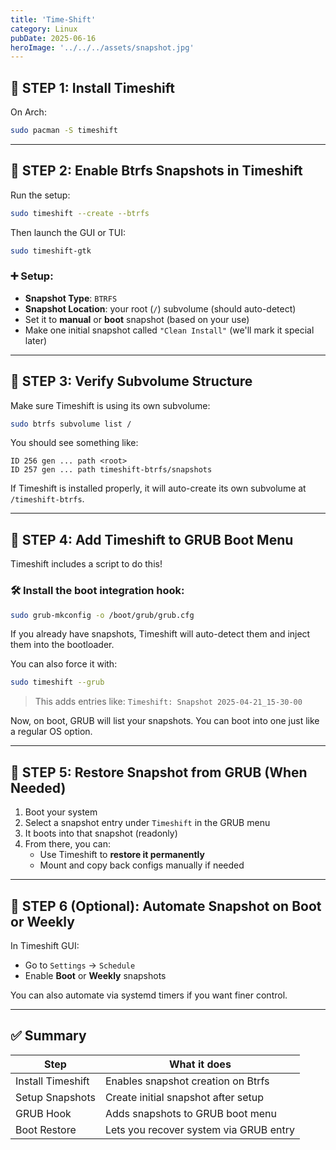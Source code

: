 ```yaml
---
title: 'Time-Shift'
category: Linux
pubDate: 2025-06-16
heroImage: '../../../assets/snapshot.jpg'
---
```


## 🧩 STEP 1: Install Timeshift

On Arch:

```bash
sudo pacman -S timeshift
```

---

## 🧩 STEP 2: Enable Btrfs Snapshots in Timeshift

Run the setup:

```bash
sudo timeshift --create --btrfs
```

Then launch the GUI or TUI:

```bash
sudo timeshift-gtk
```

### ➕ Setup:
- **Snapshot Type**: `BTRFS`
- **Snapshot Location**: your root (`/`) subvolume (should auto-detect)
- Set it to **manual** or **boot** snapshot (based on your use)
- Make one initial snapshot called `"Clean Install"` (we'll mark it special later)

---

## 🧩 STEP 3: Verify Subvolume Structure

Make sure Timeshift is using its own subvolume:

```bash
sudo btrfs subvolume list /
```

You should see something like:

```
ID 256 gen ... path <root>
ID 257 gen ... path timeshift-btrfs/snapshots
```

If Timeshift is installed properly, it will auto-create its own subvolume at `/timeshift-btrfs`.

---

## 🧩 STEP 4: Add Timeshift to GRUB Boot Menu

Timeshift includes a script to do this!

### 🛠️ Install the boot integration hook:
```bash
sudo grub-mkconfig -o /boot/grub/grub.cfg
```

If you already have snapshots, Timeshift will auto-detect them and inject them into the bootloader.

You can also force it with:
```bash
sudo timeshift --grub
```

> This adds entries like:
> `Timeshift: Snapshot 2025-04-21_15-30-00`

Now, on boot, GRUB will list your snapshots. You can boot into one just like a regular OS option.

---

## 🧩 STEP 5: Restore Snapshot from GRUB (When Needed)

1. Boot your system
2. Select a snapshot entry under `Timeshift` in the GRUB menu
3. It boots into that snapshot (readonly)
4. From there, you can:
   - Use Timeshift to **restore it permanently**
   - Mount and copy back configs manually if needed

---

## 🧩 STEP 6 (Optional): Automate Snapshot on Boot or Weekly

In Timeshift GUI:
- Go to `Settings` → `Schedule`
- Enable **Boot** or **Weekly** snapshots

You can also automate via systemd timers if you want finer control.

---

## ✅ Summary

| Step              | What it does                           |
| ----------------- | -------------------------------------- |
| Install Timeshift | Enables snapshot creation on Btrfs     |
| Setup Snapshots   | Create initial snapshot after setup    |
| GRUB Hook         | Adds snapshots to GRUB boot menu       |
| Boot Restore      | Lets you recover system via GRUB entry |
